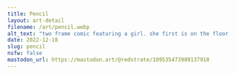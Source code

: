 ```yaml
---
title: Pencil
layout: art-detail
filename: /art/pencil.webp
alt_text: "two frame comic featuring a girl. she first is on the floor, drawing something on paper. then she notices you dropping your pencil, and quickly says \"pencil! I - uh, mean I found your pencil!\" while looking at you."
date: 2022-12-18
slug: pencil
nsfw: false
mastodon_url: https://mastodon.art/@redstrate/109535473989137918
---
```

